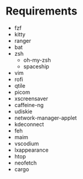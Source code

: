 # Requirements

- fzf
- kitty
- ranger
- bat
- zsh
  - oh-my-zsh
  - spaceship
- vim
- rofi
- qtile
- picom
- xscreensaver
- caffeine-ng
- udiskie
- network-manager-applet
- kdeconnect
- feh
- maim
- vscodium
- lxappearance
- htop
- neofetch
- cargo
